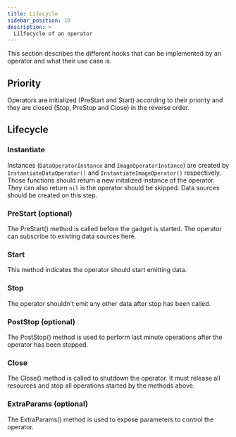 ```yaml
---
title: Lifecycle
sidebar_position: 10
description: >
  Lilfecycle of an operator
---
```


This section describes the different hooks that can be implemented by an
operator and what their use case is.

## Priority

Operators are initialized (PreStart and Start) according to their priority and
they are closed (Stop, PreStop and Close) in the reverse order.

## Lifecycle

### Instantiate

Instances (`DataOperatorInstance` and `ImageOperatorInstance`) are created by
`InstantiateDataOperator()` and `InstantiateImageOperator()` respectively. Those
functions should return a new initalized instance of the operator. They can also
return `nil` is the operator should be skipped. Data sources should be created
on this step.

### PreStart (optional)

The PreStart() method is called before the gadget is started. The operator can
subscribe to existing data sources here.

### Start

This method indicates the operator should start emitting data.

### Stop

The operator shouldn't emit any other data after stop has been called.

### PostStop (optional)

The PostStop() method is used to perform last minute operations after the
operator has been stopped.

### Close

The Close() method is called to shutdown the operator. It must release all
resources and stop all operations started by the methods above.

### ExtraParams (optional)

The ExtraParams() method is used to expose parameters to control the operator.
